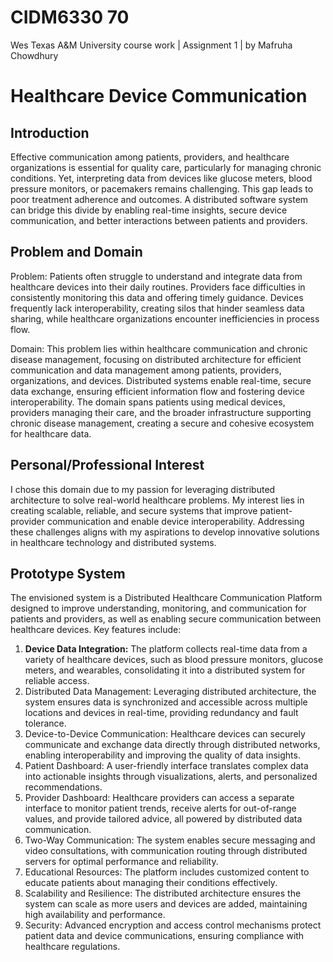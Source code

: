 # CIDM6330 70 #
Wes Texas A&amp;M University course work | Assignment 1 | by Mafruha Chowdhury

 # Healthcare Device Communication #

## Introduction ##

Effective communication among patients, providers, and healthcare organizations is essential for quality care, particularly for managing chronic conditions. 
Yet, interpreting data from devices like glucose meters, blood pressure monitors, or pacemakers remains challenging. This gap leads to poor treatment adherence and outcomes.
A distributed software system can bridge this divide by enabling real-time insights, secure device communication, and better interactions between patients and providers.

## Problem and Domain ##


Problem: Patients often struggle to understand and integrate data from healthcare devices into their daily routines.
Providers face difficulties in consistently monitoring this data and offering timely guidance. 
Devices frequently lack interoperability, creating silos that hinder seamless data sharing, while healthcare organizations encounter inefficiencies in process flow.

Domain: This problem lies within healthcare communication and chronic disease management, focusing on distributed architecture for efficient communication and data management
among patients, providers, organizations, and devices. Distributed systems enable real-time, secure data exchange, ensuring efficient information flow and fostering device interoperability. The domain spans patients using medical devices, providers managing their care, and the broader infrastructure supporting chronic disease management, creating a secure and cohesive ecosystem for healthcare data.

## Personal/Professional Interest ##

I chose this domain due to my passion for leveraging distributed architecture to solve real-world healthcare problems. My interest lies in creating scalable, reliable, and secure systems that improve patient-provider communication and enable device interoperability. Addressing these challenges aligns with my aspirations to develop innovative solutions in healthcare technology and distributed systems.


## Prototype System ##

The envisioned system is a Distributed Healthcare Communication Platform designed to improve understanding, monitoring, and communication for patients and providers, as well as enabling secure communication between healthcare devices. Key features include:

1.	**Device Data Integration:** The platform collects real-time data from a variety of healthcare devices, such as blood pressure monitors, glucose meters, and wearables, consolidating it into a distributed system for reliable access.
2.	Distributed Data Management: Leveraging distributed architecture, the system ensures data is synchronized and accessible across multiple locations and devices in real-time, providing redundancy and fault tolerance.
3.	Device-to-Device Communication: Healthcare devices can securely communicate and exchange data directly through distributed networks, enabling interoperability and improving the quality of data insights.
4.	Patient Dashboard: A user-friendly interface translates complex data into actionable insights through visualizations, alerts, and personalized recommendations.
5.	Provider Dashboard: Healthcare providers can access a separate interface to monitor patient trends, receive alerts for out-of-range values, and provide tailored advice, all powered by distributed data communication.
6.	Two-Way Communication: The system enables secure messaging and video consultations, with communication routing through distributed servers for optimal performance and reliability.
7.	Educational Resources: The platform includes customized content to educate patients about managing their conditions effectively.
8.	Scalability and Resilience: The distributed architecture ensures the system can scale as more users and devices are added, maintaining high availability and performance.
9.	Security: Advanced encryption and access control mechanisms protect patient data and device communications, ensuring compliance with healthcare regulations.


